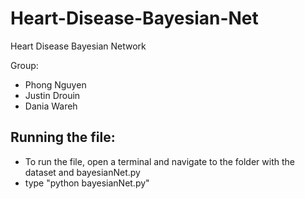# Heart-Disease-Bayesian-Net
Heart Disease Bayesian Network

Group:
 - Phong Nguyen
 - Justin Drouin
 - Dania Wareh

## Running the file:
 - To run the file, open a terminal and navigate to the folder with the dataset and bayesianNet.py
 - type "python bayesianNet.py"
